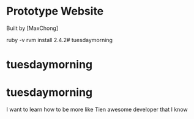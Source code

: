 Prototype Website
=================

Built by [MaxChong]

ruby -v
rvm install 2.4.2# tuesdaymorning
# tuesdaymorning
# tuesdaymorning
I want to learn how to be more like Tien awesome developer that I know